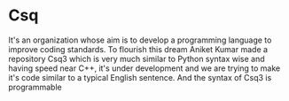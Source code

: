 # Csq
It's an organization whose aim is to develop a programming language to improve coding standards.
  To flourish this dream Aniket Kumar made a repository Csq3 which is very much similar to Python syntax wise and having speed near C++,
it's under development and we are trying to make it's code similar to a typical English sentence. And the syntax of Csq3 is programmable
